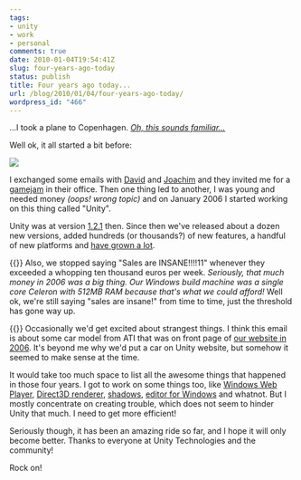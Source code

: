 ```yaml
---
tags:
- unity
- work
- personal
comments: true
date: 2010-01-04T19:54:41Z
slug: four-years-ago-today
status: publish
title: Four years ago today...
url: /blog/2010/01/04/four-years-ago-today/
wordpress_id: "466"
---
```


...I took a plane to Copenhagen. [_Oh, this sounds familiar..._](/blog/2008/01/15/about-two-years-ago/)

Well ok, it all started a bit before:

![](http://aras-p.info/blog/wp-content/uploads/2010/01/futureofmiddleware.png)

I exchanged some emails with [David](http://blogs.unity3d.com/author/david/) and [Joachim](http://blogs.unity3d.com/author/joe/) and they invited me for a [gamejam](http://unity3d.com/pakimono/) in their office. Then one thing led to another, I was young and needed money _(oops! wrong topic)_ and on January 2006 I started working on this thing called "Unity".

Unity was at version [1.2.1](http://unity3d.com/unity/whats-new/unity-1.2) then. Since then we've released about a dozen new versions, added hundreds (or thousands?) of new features, a handful of new platforms and [have grown a lot](http://blogs.unity3d.com/2009/11/13/blast-from-the-past-pt-3-a-growing-company/).


{{<imgright src="http://aras-p.info/blog/wp-content/uploads/2010/01/insanesales.png">}}
Also, we stopped saying "Sales are INSANE!!!!11" whenever they exceeded a whopping ten thousand euros per week. 
_Seriously, that much money in 2006 was a big thing. Our Windows build machine was a single core Celeron with 512MB RAM because that's what we could afford!_ Well ok, we're still saying "sales are insane!" from time to time, just the threshold has gone way up.



{{<imgright src="http://aras-p.info/blog/wp-content/uploads/2010/01/greatsuccess.png">}}
Occasionally we'd get excited about strangest things. I think this email is about some car model from ATI that was on front page of [our website in 2006](http://aras-p.info/blog/wp-content/uploads/2010/01/website2006.png). It's beyond me why we'd put a car on Unity website, but somehow it seemed to make sense at the time.





It would take too much space to list all the awesome things that happened in those four years. I got to work on some things too, like [Windows Web Player](http://aras-p.info/blog/wp-content/uploads/2010/01/200603-firefox.jpg), [Direct3D renderer](http://aras-p.info/blog/wp-content/uploads/2010/01/200702-fastd3d.png), [shadows](/blog/2007/08/28/lolshadows/), [editor for Windows](http://blogs.unity3d.com/2009/05/16/blast-from-the-recent-past-unity-25/) and whatnot. But I mostly concentrate on creating trouble, which does not seem to hinder Unity that much. I need to get more efficient!



Seriously though, it has been an amazing ride so far, and I hope it will only become better. Thanks to everyone at Unity Technologies and the community!

Rock on!
